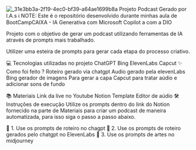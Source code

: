 ![_31e3bb3a-2f19-4ec0-bf39-a64ae1699b8a](https://github.com/user-attachments/assets/19663920-9314-4944-aa8e-b1bfafa160c2)
Projeto Podcast Gerado por I.A.s
ℹ️ NOTE: Este é o repositório desenvolvido durante minhas aula de BootCampCAIXA - IA Generativa com Microsoft Copilot
  a com a DIO

Projeto com o objetivo de gerar um podcast utilizando ferramentas de IA através de prompts mais trabalhado.

Utilizer uma esteira de prompts para gerar cada etapa do processo criativo.

💻 Tecnologias utilizadas no projeto
ChatGPT
Bing
ElevenLabs
Capcut
✨ Como foi feito ?
Roteiro gerado via chatgpt
Audio gerado pela elevenLabs
Bing gerador de imagens Para gerar a capa
Capcut para tratar aúdio e adicionar sons de fundo

📚 Materiais
Link da live no Youtube
Notion Template
Editor de aúdio
🛠️ Instruções de execução
Utilize os prompts dentro do link do Notion fornecido na parte de Materiais para criar um podcast de maneira automatizada, para isso siga o passo a passo abaixo.

🤖 1. Use os prompts de roteiro no chagpt
🤖 2. Use os prompts de roteiro gerados pelo chatgpt no ElevenLabs
🤖 3. Use os prompts de artes no midjourney
